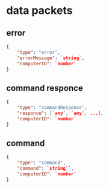 # data packets
## error
```json
{
    "type": "error",
    "errorMessage": `string`,
    "computerID": `number`
}
```
## command responce
```json
{
    "type": "commandResponce",
    "responce": [`any`, `any`, ...],
    "computerID": `number`
}
```
## command
```json
{
    "type": "command",
    "command": `string``,
    "computerID": `number`
}
```